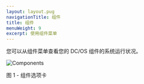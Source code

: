 ```yaml
---
layout: layout.pug
navigationTitle: 组件
title: 组件
menuWeight: 9
excerpt: 使用组件菜单
---
```


您可以从组件菜单查看您的 DC/OS 组件的系统运行状况。

![Components](/mesosphere/dcos/1.12/img/GUI-Components-Main_View-1_12.png)

图 1 - 组件选项卡

